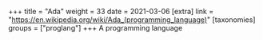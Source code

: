+++
title = "Ada"
weight = 33
date = 2021-03-06
[extra]
link = "https://en.wikipedia.org/wiki/Ada_(programming_language)"
[taxonomies]
groups = ["proglang"]
+++
A programming language

